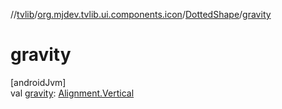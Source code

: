//[tvlib](../../../index.md)/[org.mjdev.tvlib.ui.components.icon](../index.md)/[DottedShape](index.md)/[gravity](gravity.md)

# gravity

[androidJvm]\
val [gravity](gravity.md): [Alignment.Vertical](https://developer.android.com/reference/kotlin/androidx/compose/ui/Alignment.Vertical.html)
